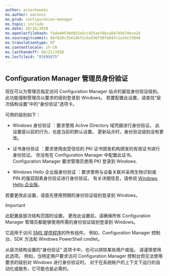 ```yaml
---
author: aczechowski
ms.author: aaroncz
ms.prod: configuration-manager
ms.topic: include
ms.date: 10/16/2018
ms.openlocfilehash: fade40530d953a5cc425aef6bca8a74567dece24
ms.sourcegitcommit: bbf820c35414bf2cba356f30fe047c1a34c5384d
ms.translationtype: HT
ms.contentlocale: zh-CN
ms.lasthandoff: 04/21/2020
ms.locfileid: "81695875"
---
```

## <a name="configuration-manager-administrator-authentication"></a><a name="bkmk_auth"></a> Configuration Manager 管理员身份验证
<!--1357013-->

现在可以为管理员指定访问 Configuration Manager 站点的最低身份验证级别。 此功能强制管理员以要求的级别登录到 Windows。 若要配置此设置，请查找“层次结构设置”中的“身份验证”选项卡。 

可用的级别如下：

- Windows 身份验证  ：要求使用 Active Directory 域凭据进行身份验证。 此设置是以前的行为，也是当前的默认设置。 更新站点时，身份验证级别没有更改。  

- 证书身份验证  ：要求使用由受信任的 PKI 证书颁发机构颁发的有效证书进行身份验证。 你没有在 Configuration Manager 中配置此证书。 Configuration Manager 要求管理员使用 PKI 登录到 Windows.  

- Windows Hello 企业版身份验证  ：要求使用与设备关联并采用生物识别或 PIN 的强双因素身份验证进行身份验证。 有关详细信息，请参阅 [Windows Hello 企业版](https://docs.microsoft.com/windows/security/identity-protection/hello-for-business/hello-identity-verification)。  

若要更改此设置，请首先使用预期的身份验证级别登录到 Windows。 

> [!Important]  
> 此配置是层次结构范围的设置。 更改此设置前，请确保所有 Configuration Manager 管理员都能够使用所需的身份验证级别登录到 Windows。 
> 
> 它适用于访问 [SMS 提供程序](../../../plan-design/hierarchy/plan-for-the-sms-provider.md)的所有组件。 例如，Configuration Manager 控制台、SDK 方法和 Windows PowerShell cmdlet。  

从层次结构设置的“身份验证”  选项卡中，也可以排除某些用户或组。 请谨慎使用此选项。 例如，当特定用户要求访问 Configuration Manager 控制台但无法使用要求的级别对 Windows 进行身份验证时。 对于在系统帐户的上下文下运行的自动化或服务，它可能也是必需的。


